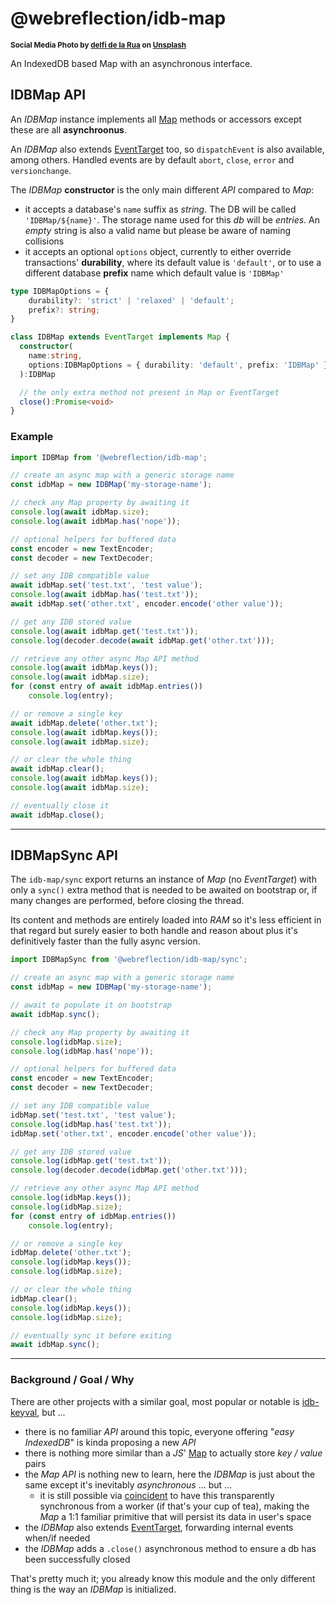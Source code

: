 # @webreflection/idb-map

<sup>**Social Media Photo by [delfi de la Rua](https://unsplash.com/@delfidelarua7) on [Unsplash](https://unsplash.com/)**</sup>

An IndexedDB based Map with an asynchronous interface.


## IDBMap API

An *IDBMap* instance implements all [Map](https://developer.mozilla.org/en-US/docs/Web/JavaScript/Reference/Global_Objects/Map) methods or accessors except these are all **asynchroonus**.

An *IDBMap* also extends [EventTarget](https://developer.mozilla.org/en-US/docs/Web/API/EventTarget) too, so `dispatchEvent` is also available, among others. Handled events are by default `abort`, `close`, `error` and `versionchange`.

The *IDBMap* **constructor** is the only main different *API* compared to *Map*:

  * it accepts a database's `name` suffix as *string*. The DB will be called `'IDBMap/${name}'`. The storage name used for this *db* will be *entries*. An *empty* string is also a valid name but please be aware of naming collisions
  * it accepts an optional `options` object, currently to either override transactions' **durability**, where its default value is `'default'`, or to use a different database **prefix** name which default value is `'IDBMap'`

```ts
type IDBMapOptions = {
    durability?: 'strict' | 'relaxed' | 'default';
    prefix?: string;
}

class IDBMap extends EventTarget implements Map {
  constructor(
    name:string,
    options:IDBMapOptions = { durability: 'default', prefix: 'IDBMap' }
  ):IDBMap

  // the only extra method not present in Map or EventTarget
  close():Promise<void>
}
```

### Example

```js
import IDBMap from '@webreflection/idb-map';

// create an async map with a generic storage name
const idbMap = new IDBMap('my-storage-name');

// check any Map property by awaiting it
console.log(await idbMap.size);
console.log(await idbMap.has('nope'));

// optional helpers for buffered data
const encoder = new TextEncoder;
const decoder = new TextDecoder;

// set any IDB compatible value
await idbMap.set('test.txt', 'test value');
console.log(await idbMap.has('test.txt'));
await idbMap.set('other.txt', encoder.encode('other value'));

// get any IDB stored value
console.log(await idbMap.get('test.txt'));
console.log(decoder.decode(await idbMap.get('other.txt')));

// retrieve any other async Map API method
console.log(await idbMap.keys());
console.log(await idbMap.size);
for (const entry of await idbMap.entries())
    console.log(entry);

// or remove a single key
await idbMap.delete('other.txt');
console.log(await idbMap.keys());
console.log(await idbMap.size);

// or clear the whole thing
await idbMap.clear();
console.log(await idbMap.keys());
console.log(await idbMap.size);

// eventually close it
await idbMap.close();
```

- - -

## IDBMapSync API

The `idb-map/sync` export returns an instance of *Map* (no *EventTarget*) with only a `sync()` extra method that is needed to be awaited on bootstrap or, if many changes are performed, before closing the thread.

Its content and methods are entirely loaded into *RAM* so it's less efficient in that regard but surely easier to both handle and reason about plus it's definitively faster than the fully async version.

```js
import IDBMapSync from '@webreflection/idb-map/sync';

// create an async map with a generic storage name
const idbMap = new IDBMap('my-storage-name');

// await to populate it on bootstrap
await idbMap.sync();

// check any Map property by awaiting it
console.log(idbMap.size);
console.log(idbMap.has('nope'));

// optional helpers for buffered data
const encoder = new TextEncoder;
const decoder = new TextDecoder;

// set any IDB compatible value
idbMap.set('test.txt', 'test value');
console.log(idbMap.has('test.txt'));
idbMap.set('other.txt', encoder.encode('other value'));

// get any IDB stored value
console.log(idbMap.get('test.txt'));
console.log(decoder.decode(idbMap.get('other.txt')));

// retrieve any other async Map API method
console.log(idbMap.keys());
console.log(idbMap.size);
for (const entry of idbMap.entries())
    console.log(entry);

// or remove a single key
idbMap.delete('other.txt');
console.log(idbMap.keys());
console.log(idbMap.size);

// or clear the whole thing
idbMap.clear();
console.log(idbMap.keys());
console.log(idbMap.size);

// eventually sync it before exiting
await idbMap.sync();
```

- - -


### Background / Goal / Why

There are other projects with a similar goal, most popular or notable is [idb-keyval](https://www.npmjs.com/package/idb-keyval), but ...

  * there is no familiar *API* around this topic, everyone offering "*easy IndexedDB*" is kinda proposing a new *API*
  * there is nothing more similar than a *JS*' [Map](https://developer.mozilla.org/en-US/docs/Web/JavaScript/Reference/Global_Objects/Map) to actually store *key / value* pairs
  * the *Map* *API* is nothing new to learn, here the *IDBMap* is just about the same except it's inevitably *asynchronous* ... but ...
    * it is still possible via [coincident](https://github.com/WebReflection/coincident#readme) to have this transparently synchronous from a worker (if that's your cup of tea), making the *Map* a 1:1 familiar primitive that will persist its data in user's space
  * the *IDBMap* also extends [EventTarget](https://developer.mozilla.org/en-US/docs/Web/API/EventTarget), forwarding internal events when/if needed
  * the *IDBMap* adds a `.close()` asynchronous method to ensure a db has been successfully closed

That's pretty much it; you already know this module and the only different thing is the way an *IDBMap* is initialized.
